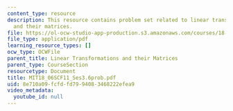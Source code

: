 ```yaml
---
content_type: resource
description: This resource contains problem set related to linear transformations
  and their matrices.
file: https://ol-ocw-studio-app-production.s3.amazonaws.com/courses/18-06sc-linear-algebra-fall-2011/8e710a09fcfdfd7994083468222efea9_MIT18_06SCF11_Ses3.6prob.pdf
file_type: application/pdf
learning_resource_types: []
ocw_type: OCWFile
parent_title: Linear Transformations and their Matrices
parent_type: CourseSection
resourcetype: Document
title: MIT18_06SCF11_Ses3.6prob.pdf
uid: 8e710a09-fcfd-fd79-9408-3468222efea9
video_metadata:
  youtube_id: null
---
```


